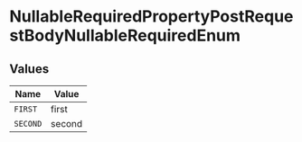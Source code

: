 # NullableRequiredPropertyPostRequestBodyNullableRequiredEnum


## Values

| Name     | Value    |
| -------- | -------- |
| `FIRST`  | first    |
| `SECOND` | second   |